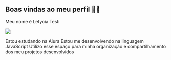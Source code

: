 ## Boas vindas ao meu perfil 💙💙
Meu nome é Letycia Testi

![](https://github.com/user-attachments/assets/02ada22b-7fdf-49d0-8b0b-3646209bb093)


Estou estudando na Alura
Estou me desenvolvendo na linguagem JavaScript
Utilizo esse espaço para minha organização e compartilhamento dos meu projetos desenvolvidos


<!--
**Astridde/Astridde** is a ✨ _special_ ✨ repository because its `README.md` (this file) appears on your GitHub profile.

Here are some ideas to get you started:

- 🔭 I’m currently working on ...
- 🌱 I’m currently learning ...
- 👯 I’m looking to collaborate on ...
- 🤔 I’m looking for help with ...
- 💬 Ask me about ...
- 📫 How to reach me: ...
- 😄 Pronouns: ...
- ⚡ Fun fact: ...
-->
